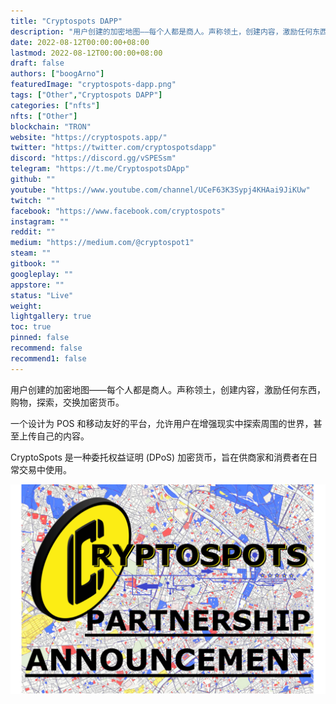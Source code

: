 ```yaml
---
title: "Cryptospots DAPP"
description: "用户创建的加密地图——每个人都是商人。声称领土，创建内容，激励任何东西，购物，探索，交换加密货币。"
date: 2022-08-12T00:00:00+08:00
lastmod: 2022-08-12T00:00:00+08:00
draft: false
authors: ["boogArno"]
featuredImage: "cryptospots-dapp.png"
tags: ["Other","Cryptospots DAPP"]
categories: ["nfts"]
nfts: ["Other"]
blockchain: "TRON"
website: "https://cryptospots.app/"
twitter: "https://twitter.com/cryptospotsdapp"
discord: "https://discord.gg/vSPESsm"
telegram: "https://t.me/CryptospotsDApp"
github: ""
youtube: "https://www.youtube.com/channel/UCeF63K3Sypj4KHAai9JiKUw"
twitch: ""
facebook: "https://www.facebook.com/cryptospots"
instagram: ""
reddit: ""
medium: "https://medium.com/@cryptospot1"
steam: ""
gitbook: ""
googleplay: ""
appstore: ""
status: "Live"
weight: 
lightgallery: true
toc: true
pinned: false
recommend: false
recommend1: false
---
```

<p>用户创建的加密地图——每个人都是商人。声称领土，创建内容，激励任何东西，购物，探索，交换加密货币。</p>
<p>一个设计为 POS 和移动友好的平台，允许用户在增强现实中探索周围的世界，甚至上传自己的内容。</p>

<p>CryptoSpots 是一种委托权益证明 (DPoS) 加密货币，旨在供商家和消费者在日常交易中使用。</p>

![cryptospotsdapp-dapp-other-tron-image2_0463e35d3b0928765f2517ced982d9b9](cryptospotsdapp-dapp-other-tron-image2_0463e35d3b0928765f2517ced982d9b9.png)
